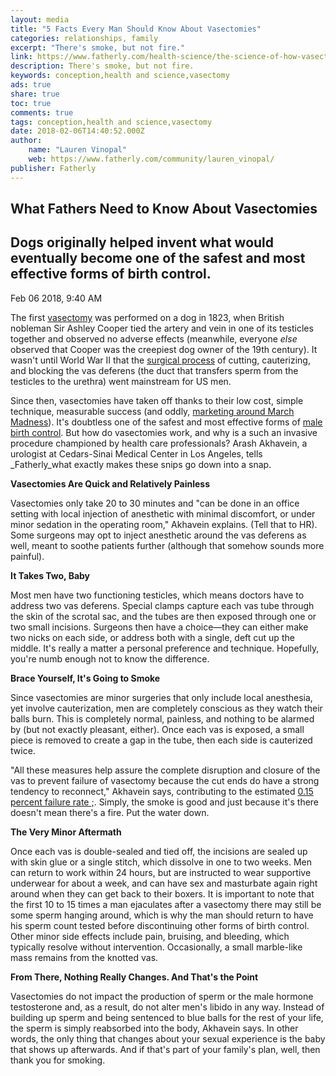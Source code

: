 ```yaml
---
layout: media
title: "5 Facts Every Man Should Know About Vasectomies"
categories: relationships, family
excerpt: "There's smoke, but not fire."
link: https://www.fatherly.com/health-science/the-science-of-how-vasectomies-work/
description: There's smoke, but not fire.
keywords: conception,health and science,vasectomy
ads: true
share: true
toc: true
comments: true
tags: conception,health and science,vasectomy
date: 2018-02-06T14:40:52.000Z
author:
    name: "Lauren Vinopal"
    web: https://www.fatherly.com/community/lauren_vinopal/
publisher: Fatherly
---
```

## What Fathers Need to Know About Vasectomies

## Dogs originally helped invent what would eventually become one of the safest and most effective forms of birth control.

Feb 06 2018, 9:40 AM

The first [vasectomy](https://www.fatherly.com/health-science/nfl-antonio-cromartie-vasectomy-kids/) was performed on a dog in 1823, when British nobleman Sir Ashley Cooper tied the artery and vein in one of its testicles together and observed no adverse effects (meanwhile, everyone _else_ observed that Cooper was the creepiest dog owner of the 19th century). It wasn't until World War II that the [surgical process](https://www.fatherly.com/health-science/the-most-important-facts-to-know-before-getting-a-vasectomy/) of cutting, cauterizing, and blocking the vas deferens (the duct that transfers sperm from the testicles to the urethra) went mainstream for US men.

Since then, vasectomies have taken off thanks to their low cost, simple technique, measurable success (and oddly, [marketing around March Madness](https://www.fatherly.com/news/vasectomy-plus-march-madness-equals-vas-madness/)). It's doubtless one of the safest and most effective forms of [male birth control](https://www.fatherly.com/health-science/male-birth-control-pill-has-origin-arrow-poison/). But how do vasectomies work, and why is a such an invasive procedure championed by health care professionals? Arash Akhavein, a urologist at Cedars-Sinai Medical Center in Los Angeles, tells _Fatherly_what exactly makes these snips go down into a snap.

**Vasectomies Are Quick and Relatively Painless**

Vasectomies only take 20 to 30 minutes and "can be done in an office setting with local injection of anesthetic with minimal discomfort, or under minor sedation in the operating room," Akhavein explains. (Tell that to HR). Some surgeons may opt to inject anesthetic around the vas deferens as well, meant to soothe patients further (although that somehow sounds more painful).

**It Takes Two, Baby**

Most men have two functioning testicles, which means doctors have to address two vas deferens. Special clamps capture each vas tube through the skin of the scrotal sac, and the tubes are then exposed through one or two small incisions. Surgeons then have a choice—they can either make two nicks on each side, or address both with a single, deft cut up the middle. It's really a matter a personal preference and technique. Hopefully, you're numb enough not to know the difference.

**Brace Yourself, It's Going to Smoke**

Since vasectomies are minor surgeries that only include local anesthesia, yet involve cauterization, men are completely conscious as they watch their balls burn. This is completely normal, painless, and nothing to be alarmed by (but not exactly pleasant, either). Once each vas is exposed, a small piece is removed to create a gap in the tube, then each side is cauterized twice.

"All these measures help assure the complete disruption and closure of the vas to prevent failure of vasectomy because the cut ends do have a strong tendency to reconnect," Akhavein says, contributing to the estimated [0.15 percent failure rate ;](http://www.malehealthcenter.com/c_vasectomy.html). Simply, the smoke is good and just because it's there doesn't mean there's a fire. Put the water down.

**The Very Minor Aftermath**

Once each vas is double-sealed and tied off, the incisions are sealed up with skin glue or a single stitch, which dissolve in one to two weeks. Men can return to work within 24 hours, but are instructed to wear supportive underwear for about a week, and can have sex and masturbate again right around when they can get back to their boxers. It is important to note that the first 10 to 15 times a man ejaculates after a vasectomy there may still be some sperm hanging around, which is why the man should return to have his sperm count tested before discontinuing other forms of birth control. Other minor side effects include pain, bruising, and bleeding, which typically resolve without intervention. Occasionally, a small marble-like mass remains from the knotted vas.

**From There, Nothing Really Changes. And That's the Point**

Vasectomies do not impact the production of sperm or the male hormone testosterone and, as a result, do not alter men's libido in any way. Instead of building up sperm and being sentenced to blue balls for the rest of your life, the sperm is simply reabsorbed into the body, Akhavein says. In other words, the only thing that changes about your sexual experience is the baby that shows up afterwards. And if that's part of your family's plan, well, then thank you for smoking.